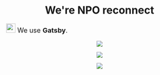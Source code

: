 <h1 align="center">We're NPO reconnect</h1>

<p style="font-size: 18px;">
  <img style="height: 25px;" src="https://skillicons.dev/icons?i=gatsby" /> We use <strong>Gatsby</strong>.
</p>

<p align="center">
  <a href="https://github.com/nporeconnect">
    <img src="https://github-readme-stats.vercel.app/api?username=nporeconnect&show_icons=true&theme=tokyonight" />
  </a>
</p>

<p align="center">
  <a href="https://github.com/nporeconnect">
    <img src="https://github-profile-trophy.vercel.app/?username=nporeconnect&theme=gruvbox" />
  </a>
</p>


<p align="center">
  <img src="https://komarev.com/ghpvc/?username=nporeconnect&color=green" />
</p>
